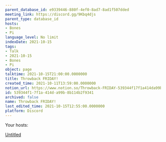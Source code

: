 ```yaml
---
parent_database_id: e9339446-880f-4ef0-8ad7-8ad1f507dded
meeting_link: https://discord.gg/9Kbq4djs
parent_type: database_id
hosts:
- Bones
- Pi
language_level: No limit
indexDate: 2021-10-15
tags:
- Talk
- 2021-10-15
- Bones
- Pi
object: page
talktime: 2021-10-15T21:00:00.0000000
title: Throwback FRIDAY!
created_time: 2021-10-11T13:59:00.0000000
notion_url: https://www.notion.so/Throwback-FRIDAY-539344f17f1a414da99b8b114b2f9341
id: 539344f1-7f1a-414d-a99b-8b114b2f9341
archived: false
name: Throwback FRIDAY!
last_edited_time: 2021-10-15T12:55:00.0000000
platform: Discord
---
```




Your hosts:

[Untitled](https://www.notion.so/482e61b02b9c4456b2b4fe86bb7544c6)   





